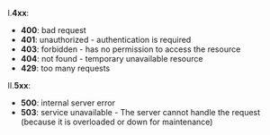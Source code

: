 I.**4xx**:
- **400**: bad request
- **401**: unauthorized - authentication is required
- **403**: forbidden - has no permission to access the resource
- **404**: not found - temporary unavailable resource
- **429**: too many requests

II.**5xx**:
- **500**: internal server error
- **503**: service unavailable - The server cannot handle the request (because it is overloaded or down for maintenance)
